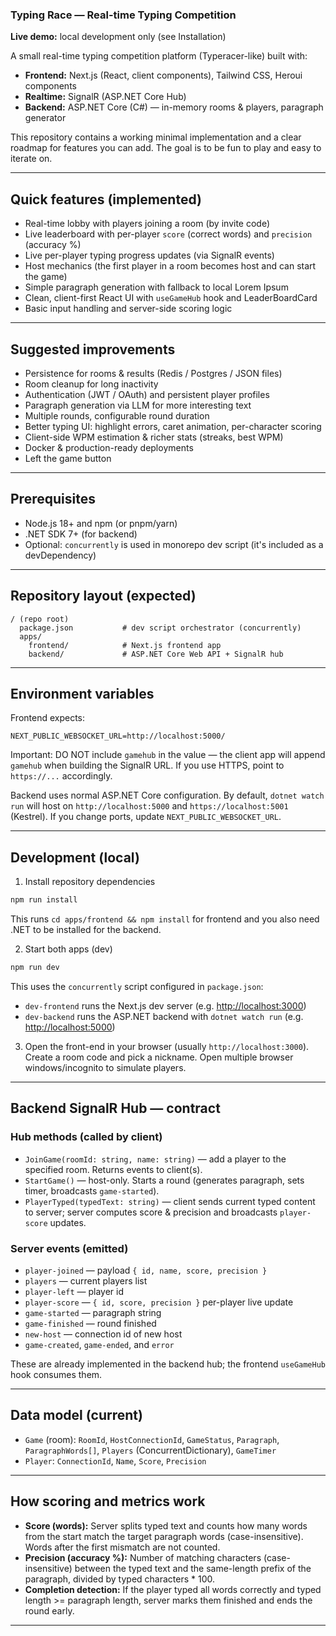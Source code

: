 ### Typing Race — Real-time Typing Competition

**Live demo:** local development only (see Installation)

A small real-time typing competition platform (Typeracer-like) built with:

- **Frontend:** Next.js (React, client components), Tailwind CSS, Heroui components
- **Realtime:** SignalR (ASP.NET Core Hub)
- **Backend:** ASP.NET Core (C#) — in-memory rooms & players, paragraph generator

This repository contains a working minimal implementation and a clear roadmap for features you can add. The goal is to be fun to play and easy to iterate on.

---

## Quick features (implemented)

- Real-time lobby with players joining a room (by invite code)
- Live leaderboard with per-player `score` (correct words) and `precision` (accuracy %)
- Live per-player typing progress updates (via SignalR events)
- Host mechanics (the first player in a room becomes host and can start the game)
- Simple paragraph generation with fallback to local Lorem Ipsum
- Clean, client-first React UI with `useGameHub` hook and LeaderBoardCard
- Basic input handling and server-side scoring logic

---

## Suggested improvements

- Persistence for rooms & results (Redis / Postgres / JSON files)
- Room cleanup for long inactivity
- Authentication (JWT / OAuth) and persistent player profiles
- Paragraph generation via LLM for more interesting text
- Multiple rounds, configurable round duration
- Better typing UI: highlight errors, caret animation, per-character scoring
- Client-side WPM estimation & richer stats (streaks, best WPM)
- Docker & production-ready deployments
- Left the game button

---

## Prerequisites

- Node.js 18+ and npm (or pnpm/yarn)
- .NET SDK 7+ (for backend)
- Optional: `concurrently` is used in monorepo dev script (it's included as a devDependency)

---

## Repository layout (expected)

```
/ (repo root)
  package.json           # dev script orchestrator (concurrently)
  apps/
    frontend/            # Next.js frontend app
    backend/             # ASP.NET Core Web API + SignalR hub
```

---

## Environment variables

Frontend expects:

```
NEXT_PUBLIC_WEBSOCKET_URL=http://localhost:5000/
```

Important: DO NOT include `gamehub` in the value — the client app will append `gamehub` when building the SignalR URL. If you use HTTPS, point to `https://...` accordingly.

Backend uses normal ASP.NET Core configuration. By default, `dotnet watch run` will host on `http://localhost:5000` and `https://localhost:5001` (Kestrel). If you change ports, update `NEXT_PUBLIC_WEBSOCKET_URL`.

---

## Development (local)

1. Install repository dependencies

```bash
npm run install
```

This runs `cd apps/frontend && npm install` for frontend and you also need .NET to be installed for the backend.

2. Start both apps (dev)

```bash
npm run dev
```

This uses the `concurrently` script configured in `package.json`:

- `dev-frontend` runs the Next.js dev server (e.g. [http://localhost:3000](http://localhost:3000))
- `dev-backend` runs the ASP.NET backend with `dotnet watch run` (e.g. [http://localhost:5000](http://localhost:5000))

3. Open the front-end in your browser (usually `http://localhost:3000`). Create a room code and pick a nickname. Open multiple browser windows/incognito to simulate players.

---

## Backend SignalR Hub — contract

### Hub methods (called by client)

- `JoinGame(roomId: string, name: string)` — add a player to the specified room. Returns events to client(s).
- `StartGame()` — host-only. Starts a round (generates paragraph, sets timer, broadcasts `game-started`).
- `PlayerTyped(typedText: string)` — client sends current typed content to server; server computes score & precision and broadcasts `player-score` updates.

### Server events (emitted)

- `player-joined` — payload `{ id, name, score, precision }`
- `players` — current players list
- `player-left` — player id
- `player-score` — `{ id, score, precision }` per-player live update
- `game-started` — paragraph string
- `game-finished` — round finished
- `new-host` — connection id of new host
- `game-created`, `game-ended`, and `error`

These are already implemented in the backend hub; the frontend `useGameHub` hook consumes them.

---

## Data model (current)

- `Game` (room): `RoomId`, `HostConnectionId`, `GameStatus`, `Paragraph`, `ParagraphWords[]`, `Players` (ConcurrentDictionary), `GameTimer`
- `Player`: `ConnectionId`, `Name`, `Score`, `Precision`

---

## How scoring and metrics work

- **Score (words):** Server splits typed text and counts how many words from the start match the target paragraph words (case-insensitive). Words after the first mismatch are not counted.
- **Precision (accuracy %):** Number of matching characters (case-insensitive) between the typed text and the same-length prefix of the paragraph, divided by typed characters \* 100.
- **Completion detection:** If the player typed all words correctly and typed length >= paragraph length, server marks them finished and ends the round early.

---
